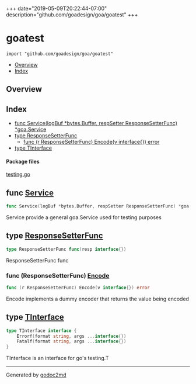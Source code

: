 +++
date="2019-05-09T20:22:44-07:00"
description="github.com/goadesign/goa/goatest"
+++


# goatest
`import "github.com/goadesign/goa/goatest"`

* [Overview](#pkg-overview)
* [Index](#pkg-index)

## <a name="pkg-overview">Overview</a>



## <a name="pkg-index">Index</a>
* [func Service(logBuf *bytes.Buffer, respSetter ResponseSetterFunc) *goa.Service](#Service)
* [type ResponseSetterFunc](#ResponseSetterFunc)
  * [func (r ResponseSetterFunc) Encode(v interface{}) error](#ResponseSetterFunc.Encode)
* [type TInterface](#TInterface)


#### <a name="pkg-files">Package files</a>
[testing.go](/src/github.com/goadesign/goa/goatest/testing.go) 





## <a name="Service">func</a> [Service](/src/target/testing.go?s=582:660#L28)
``` go
func Service(logBuf *bytes.Buffer, respSetter ResponseSetterFunc) *goa.Service
```
Service provide a general goa.Service used for testing purposes




## <a name="ResponseSetterFunc">type</a> [ResponseSetterFunc](/src/target/testing.go?s=314:360#L19)
``` go
type ResponseSetterFunc func(resp interface{})
```
ResponseSetterFunc func










### <a name="ResponseSetterFunc.Encode">func</a> (ResponseSetterFunc) [Encode](/src/target/testing.go?s=436:491#L22)
``` go
func (r ResponseSetterFunc) Encode(v interface{}) error
```
Encode implements a dummy encoder that returns the value being encoded




## <a name="TInterface">type</a> [TInterface](/src/target/testing.go?s=168:285#L13)
``` go
type TInterface interface {
    Errorf(format string, args ...interface{})
    Fatalf(format string, args ...interface{})
}
```
TInterface is an interface for go's testing.T














- - -
Generated by [godoc2md](http://godoc.org/github.com/davecheney/godoc2md)
